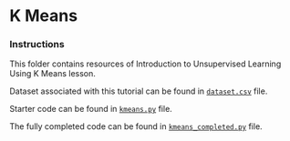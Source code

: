 # K Means



### Instructions

This folder contains resources of Introduction to Unsupervised Learning Using K Means lesson.



Dataset associated with this tutorial can be found in [`dataset.csv`](https://github.com/codeheroku/Introduction-to-Machine-Learning/blob/master/K%20Means/dataset.csv) file.

Starter code can be found in [`kmeans.py`](https://github.com/codeheroku/Introduction-to-Machine-Learning/blob/master/K%20Means/kmeans.py) file.

The fully completed code can be found in [`kmeans_completed.py`](https://github.com/codeheroku/Introduction-to-Machine-Learning/blob/master/K%20Means/kmeans_completed.py) file.
<br><br>

